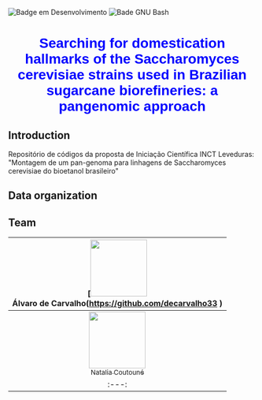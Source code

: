 ![Badge em Desenvolvimento](http://img.shields.io/static/v1?label=STATUS&message=EM%20DESENVOLVIMENTO&color=GREEN&style=for-the-badge) 
![Bade GNU Bash](https://img.shields.io/badge/GNU%20Bash-4EAA25?style=for-the-badge&logo=GNU%20Bash&logoColor=white)

# <h1 align="center">  <span style="color:blue; font-family:'Arial';">Searching for domestication hallmarks of the Saccharomyces cerevisiae strains used in Brazilian sugarcane biorefineries: a pangenomic approach</span> </h1> 



## Introduction

Repositório de códigos da proposta de Iniciação Científica INCT Leveduras: "Montagem de um pan-genoma para linhagens de Saccharomyces cerevisiae do bioetanol brasileiro"

## Data organization


## Team

| [<img src="https://avatars.githubusercontent.com/u/16027642?v=4" width=115><br>Álvaro de Carvalho</sub>(https://github.com/decarvalho33 ) |
| :---: |
| [<img src="https://avatars.githubusercontent.com/u/16027642?v=4" width=115><br><sub>Natalia Coutouné</sub>](https://github.com/nat-coutoune) |
| :---: |

